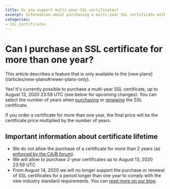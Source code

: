 ```yaml
---
title: Do you support multi-year SSL certificates?
excerpt: Information about purchasing a multi-year SSL certificate with DNSimple.
categories:
- SSL Certificates
---
```


# Can I purchase an SSL certificate for more than one year?

<info>
This article describes a feature that is only available to the [new plans](/articles/new-plans#newer-plans-only).
</info>

Yes! It's currently possible to purchase a multi-year SSL certificate, up to August 13, 2020 23:59 UTC (see below for upcoming changes). You can select the number of years when [purchasing](/articles/ordering-standard-certificate) or [renewing](/articles/renewing-ssl-certificate) the SSL certificate.

If you order a certificate for more than one year, the final price will be the certificate price multiplied by the number of years.

## Important information about certificate lifetime

- We do not allow the purchase of a certificate for more than 2 years (as [enforced by the CA/B forum](https://cabforum.org/2017/03/17/ballot-193-825-day-certificate-lifetimes/)).
- We will allow to purchase 2-year certificates up to August 13, 2020 23:59 UTC
- From August 14, 2020  we will no longer support the purchase or renewal of SSL certificates for a period longer than one year to comply with the new industry standard requirements. You can [read more on our blog](https://blog.dnsimple.com/2020/08/ssl-certificates-1-year/).
